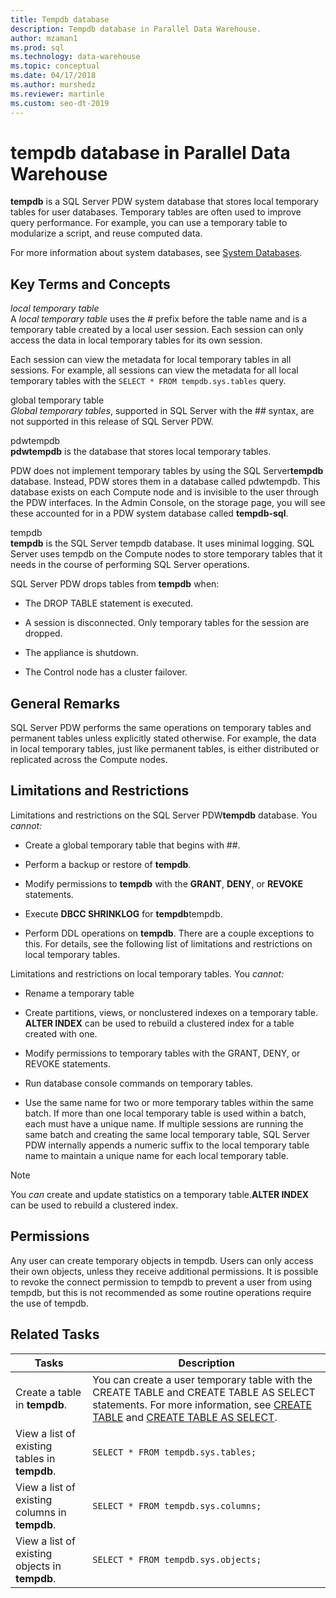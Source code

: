 ```yaml
---
title: Tempdb database
description: Tempdb database in Parallel Data Warehouse.
author: mzaman1 
ms.prod: sql
ms.technology: data-warehouse
ms.topic: conceptual
ms.date: 04/17/2018
ms.author: murshedz
ms.reviewer: martinle
ms.custom: seo-dt-2019
---
```


# tempdb database in Parallel Data Warehouse
**tempdb** is a SQL Server PDW system database that stores local temporary tables for user databases. Temporary tables are often used to improve query performance. For example, you can use a temporary table to modularize a script, and reuse computed data.  
  
For more information about system databases, see [System Databases](system-databases.md).  
  
## <a name="Basics"></a>Key Terms and Concepts  
*local temporary table*  
A *local temporary table* uses the # prefix before the table name and is a temporary table created by a local user session. Each session can only access the data in local temporary tables for its own session.  
  
Each session can view the metadata for local temporary tables in all sessions. For example, all sessions can view the metadata for all local temporary tables with the `SELECT * FROM tempdb.sys.tables` query.  
  
global temporary table  
*Global temporary tables*, supported in SQL Server with the ## syntax, are not supported in this release of SQL Server PDW.  
  
pdwtempdb  
**pdwtempdb** is the database that stores local temporary tables.  
  
PDW does not implement temporary tables by using the SQL Server**tempdb** database. Instead, PDW stores them in a database called pdwtempdb. This database exists on each Compute node and is invisible to the user through the PDW interfaces. In the Admin Console, on the storage page, you will see these accounted for in a PDW system database called **tempdb-sql**.  
  
tempdb  
**tempdb** is the SQL Server tempdb database. It uses minimal logging. SQL Server uses tempdb on the Compute nodes to store temporary tables that it needs in the course of performing SQL Server operations.  
  
SQL Server PDW drops tables from **tempdb** when:  
  
-   The DROP TABLE statement is executed.  
  
-   A session is disconnected. Only temporary tables for the session are dropped.  
  
-   The appliance is shutdown.  
  
-   The Control node has a cluster failover.  
  
## General Remarks  
SQL Server PDW performs the same operations on temporary tables and permanent tables unless explicitly stated otherwise. For example, the data in local temporary tables, just like permanent tables, is either distributed or replicated across the Compute nodes.  
  
## <a name="LimitationsRestrictions"></a>Limitations and Restrictions  
Limitations and restrictions on the SQL Server PDW**tempdb** database. You *cannot:*  
  
-   Create a global temporary table that begins with ##.  
  
-   Perform a backup or restore of **tempdb**.  
  
-   Modify permissions to **tempdb** with the **GRANT**, **DENY**, or **REVOKE** statements.  
  
-   Execute **DBCC SHRINKLOG** for **tempdb**tempdb.  
  
-   Perform DDL operations on **tempdb**. There are a couple exceptions to this. For details, see the following list of limitations and restrictions on local temporary tables.  
  
Limitations and restrictions on local temporary tables. You *cannot:*  
  
-   Rename a temporary table  
  
-   Create partitions, views, or nonclustered indexes on a temporary table. **ALTER INDEX** can be used to rebuild a clustered index for a table created with one.  
  
-   Modify permissions to temporary tables with the GRANT, DENY, or REVOKE statements.  
  
-   Run database console commands on temporary tables.  
  
-   Use the same name for two or more temporary tables within the same batch. If more than one local temporary table is used within a batch, each must have a unique name. If multiple sessions are running the same batch and creating the same local temporary table, SQL Server PDW internally appends a numeric suffix to the local temporary table name to maintain a unique name for each local temporary table.  
  
> [!NOTE]  
> You *can* create and update statistics on a temporary table.**ALTER INDEX** can be used to rebuild a clustered index.  
  
## Permissions  
Any user can create temporary objects in tempdb. Users can only access their own objects, unless they receive additional permissions. It is possible to revoke the connect permission to tempdb to prevent a user from using tempdb, but this is not recommended as some routine operations require the use of tempdb.  
  
## <a name="RelatedTasks"></a>Related Tasks  
  
|Tasks|Description|  
|---------|---------------|  
|Create a table in **tempdb**.|You can create a user temporary table with the CREATE TABLE and CREATE TABLE AS SELECT statements. For more information, see [CREATE TABLE](../t-sql/statements/create-table-azure-sql-data-warehouse.md) and [CREATE TABLE AS SELECT](../t-sql/statements/create-table-as-select-azure-sql-data-warehouse.md).|  
|View a list of existing tables in **tempdb**.|`SELECT * FROM tempdb.sys.tables;`|  
|View a list of existing columns in **tempdb**.|`SELECT * FROM tempdb.sys.columns;`|  
|View a list of existing objects in **tempdb**.|`SELECT * FROM tempdb.sys.objects;`|  
  
<!-- MISSING LINKS 
## See Also  
[Common Metadata Query Examples &#40;SQL Server PDW&#41;](../sqlpdw/common-metadata-query-examples-sql-server-pdw.md)  
-->
  
